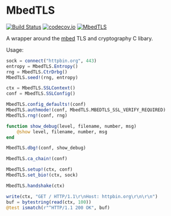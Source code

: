 # MbedTLS

[![Build Status](https://travis-ci.org/JuliaWeb/MbedTLS.jl.svg?branch=master)](https://travis-ci.org/JuliaWeb/MbedTLS.jl)
[![codecov.io](http://codecov.io/github/JuliaWeb/MbedTLS.jl/coverage.svg?branch=master)](http://codecov.io/github/JuliaWeb/MbedTLS.jl?branch=master)
[![MbedTLS](http://pkg.julialang.org/badges/MbedTLS_0.4.svg)](http://pkg.julialang.org/?pkg=MbedTLS&ver=0.4)

A wrapper around the [mbed](https://tls.mbed.org/) TLS and cryptography C libary.

Usage:

```julia
sock = connect("httpbin.org", 443)
entropy = MbedTLS.Entropy()
rng = MbedTLS.CtrDrbg()
MbedTLS.seed!(rng, entropy)

ctx = MbedTLS.SSLContext()
conf = MbedTLS.SSLConfig()

MbedTLS.config_defaults!(conf)
MbedTLS.authmode!(conf, MbedTLS.MBEDTLS_SSL_VERIFY_REQUIRED)
MbedTLS.rng!(conf, rng)

function show_debug(level, filename, number, msg)
    @show level, filename, number, msg
end

MbedTLS.dbg!(conf, show_debug)

MbedTLS.ca_chain!(conf)

MbedTLS.setup!(ctx, conf)
MbedTLS.set_bio!(ctx, sock)

MbedTLS.handshake(ctx)

write(ctx, "GET / HTTP/1.1\r\nHost: httpbin.org\r\n\r\n")
buf = bytestring(read(ctx, 100))
@test ismatch(r"^HTTP/1.1 200 OK", buf)
```
